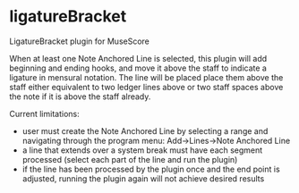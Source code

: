 # ligatureBracket
LigatureBracket plugin for MuseScore

When at least one Note Anchored Line is selected, this plugin will add beginning and ending hooks, and move it above the staff to indicate a ligature in mensural notation. The line will be placed place them above the staff either equivalent to two ledger lines above or two staff spaces above the note if it is above the staff already.

Current limitations:
- user must create the Note Anchored Line by selecting a range and navigating through the program menu: Add->Lines->Note Anchored Line
- a line that extends over a system break must have each segment processed (select each part of the line and run the plugin)
- if the line has been processed by the plugin once and the end point is adjusted, running the plugin again will not achieve desired results
